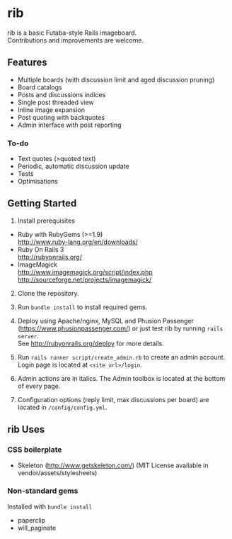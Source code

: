 # rib

rib is a basic Futaba-style Rails imageboard.<br>
Contributions and improvements are welcome.

## Features
* Multiple boards (with discussion limit and aged discussion pruning)
* Board catalogs
* Posts and discussions indices
* Single post threaded view
* Inline image expansion
* Post quoting with backquotes
* Admin interface with post reporting

### To-do
* Text quotes (>quoted text)
* Periodic, automatic discussion update
* Tests
* Optimisations

## Getting Started

1. Install prerequisites
  * Ruby with RubyGems (>=1.9)<br>
    http://www.ruby-lang.org/en/downloads/
  * Ruby On Rails 3<br>
    http://rubyonrails.org/
  * ImageMagick<br>
    http://www.imagemagick.org/script/index.php <br>
    http://sourceforge.net/projects/imagemagick/

2. Clone the repository.

3. Run `bundle install` to install required gems.

4. Deploy using Apache/nginx, MySQL and Phusion Passenger (https://www.phusionpassenger.com/)
or just test rib by running `rails server`.<br>
See http://rubyonrails.org/deploy for more details.

5. Run `rails runner script/create_admin.rb` to create an admin account. Login page is located at `<site url>/login`.

6. Admin actions are in italics. The Admin toolbox is located at the bottom of every page.

7. Configuration options (reply limit, max discussions per board) are located in `/config/config.yml`.

## rib Uses
### CSS boilerplate
* Skeleton (http://www.getskeleton.com/) (MIT License available in vendor/assets/stylesheets)

### Non-standard gems
Installed with `bundle install`
* paperclip
* will_paginate